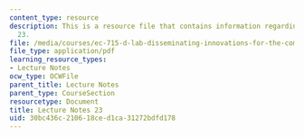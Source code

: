```yaml
---
content_type: resource
description: This is a resource file that contains information regarding lecture note
  23.
file: /media/courses/ec-715-d-lab-disseminating-innovations-for-the-common-good-spring-2007/30bc436c210618ced1ca31272bdfd178_MITEC_715S07_notes23.pdf
file_type: application/pdf
learning_resource_types:
- Lecture Notes
ocw_type: OCWFile
parent_title: Lecture Notes
parent_type: CourseSection
resourcetype: Document
title: Lecture Notes 23
uid: 30bc436c-2106-18ce-d1ca-31272bdfd178
---
```

